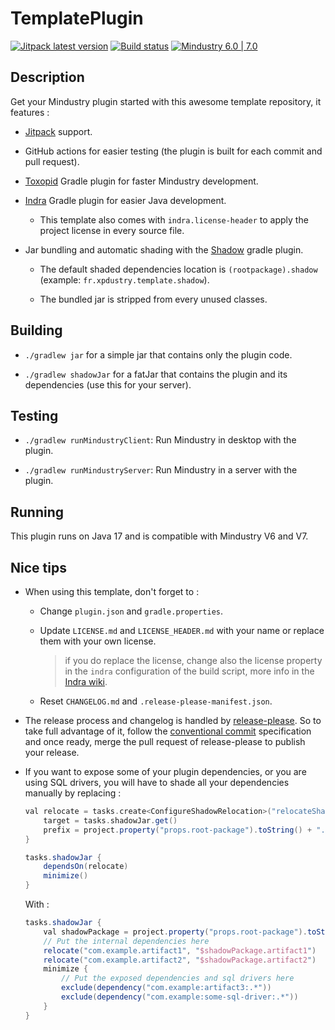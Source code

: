 # TemplatePlugin

[![Jitpack latest version](https://jitpack.io/v/fr.xpdustry/TemplatePlugin.svg)](https://jitpack.io/#fr.xpdustry/TemplatePlugin)
[![Build status](https://github.com/Xpdustry/TemplatePlugin/actions/workflows/build.yml/badge.svg?branch=master&event=push)](https://github.com/Xpdustry/TemplatePlugin/actions/workflows/build.yml)
[![Mindustry 6.0 | 7.0 ](https://img.shields.io/badge/Mindustry-6.0%20%7C%207.0-ffd37f)](https://github.com/Anuken/Mindustry/releases)

## Description

Get your Mindustry plugin started with this awesome template repository, it features :

- [Jitpack](https://jitpack.io/) support.

- GitHub actions for easier testing (the plugin is built for each commit and pull request).

- [Toxopid](https://plugins.gradle.org/plugin/fr.xpdustry.toxopid) Gradle plugin for faster
  Mindustry development.

- [Indra](https://plugins.gradle.org/plugin/net.kyori.indra) Gradle plugin for easier Java
  development.

    - This template also comes with `indra.license-header` to apply the project license in every source file.

- Jar bundling and automatic shading with the [Shadow](https://imperceptiblethoughts.com/shadow/) gradle plugin.

    - The default shaded dependencies location is `(rootpackage).shadow` (example: `fr.xpdustry.template.shadow`).

    - The bundled jar is stripped from every unused classes.

## Building

- `./gradlew jar` for a simple jar that contains only the plugin code.

- `./gradlew shadowJar` for a fatJar that contains the plugin and its dependencies (use this for
  your server).

## Testing

- `./gradlew runMindustryClient`: Run Mindustry in desktop with the plugin.

- `./gradlew runMindustryServer`: Run Mindustry in a server with the plugin.

## Running

This plugin runs on Java 17 and is compatible with Mindustry V6 and V7.

## Nice tips

- When using this template, don't forget to :

    - Change `plugin.json` and `gradle.properties`.

    - Update `LICENSE.md` and `LICENSE_HEADER.md` with your name or replace them with your own license.

      > if you do replace the license, change also the license property in the `indra` configuration of the build
      script, more info in the
      [Indra wiki](https://github.com/KyoriPowered/indra/wiki/indra-publishing#indra-extension-properties-and-methods).

    - Reset `CHANGELOG.md` and `.release-please-manifest.json`.

- The release process and changelog is handled
  by [release-please](https://github.com/marketplace/actions/release-please-action).
  So to take full advantage of it, follow the [conventional commit](https://www.conventionalcommits.org/en/v1.0.0/)
  specification and once ready, merge the pull request of release-please to publish your release.

- If you want to expose some of your plugin dependencies, or you are using SQL drivers, you will have to shade all your
  dependencies manually by replacing :

  ```gradle
  val relocate = tasks.create<ConfigureShadowRelocation>("relocateShadowJar") {
      target = tasks.shadowJar.get()
      prefix = project.property("props.root-package").toString() + ".shadow"
  }

  tasks.shadowJar {
      dependsOn(relocate)
      minimize()
  }
  ```

  With :

  ```gradle
  tasks.shadowJar {
      val shadowPackage = project.property("props.root-package").toString() + ".shadow"
      // Put the internal dependencies here
      relocate("com.example.artifact1", "$shadowPackage.artifact1")
      relocate("com.example.artifact2", "$shadowPackage.artifact2")
      minimize {
          // Put the exposed dependencies and sql drivers here
          exclude(dependency("com.example:artifact3:.*"))
          exclude(dependency("com.example:some-sql-driver:.*"))
      }
  }
  ```
